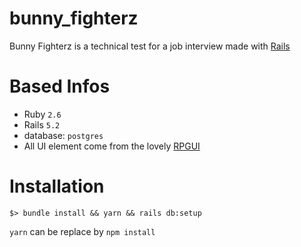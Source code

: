 # bunny_fighterz
Bunny Fighterz is a technical test for a job interview made with [Rails](https://rubyonrails.org/")

# Based Infos
- Ruby `2.6`
- Rails `5.2`
- database: `postgres`
- All UI element come from the lovely [RPGUI](http://ronenness.github.io/RPGUI/)

# Installation
```
$> bundle install && yarn && rails db:setup
```
`yarn` can be replace by `npm install`
